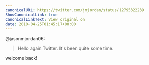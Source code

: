 ```yaml
---
canonicalURL: https://twitter.com/jmjordan/status/12795322239
ShowCanonicalLink: true
CanonicalLinkText: View original on
date: 2010-04-25T01:45:17+00:00
---
```

@jasonmjordan06:

> Hello again Twitter. It's been quite some time.

welcome back!